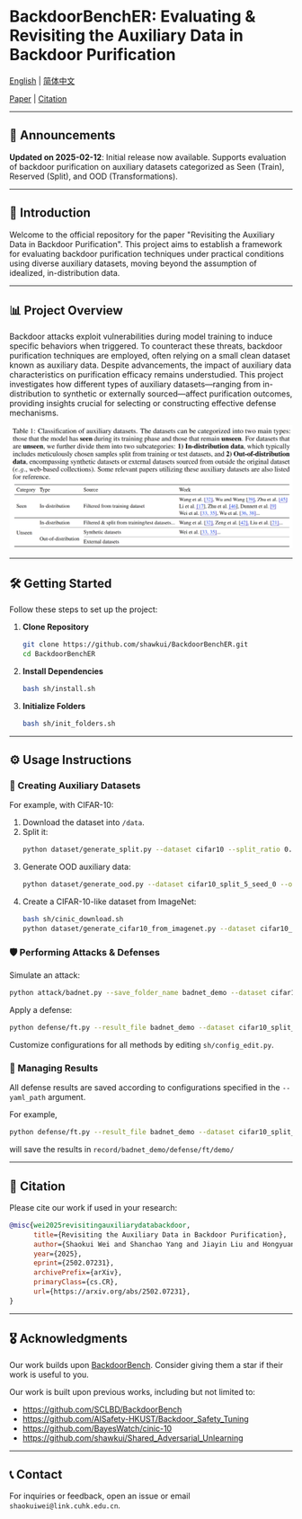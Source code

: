 # BackdoorBenchER: Evaluating & Revisiting the Auxiliary Data in Backdoor Purification

[English](./README.md) | [简体中文](./asset/README_cn.md)

[Paper](https://arxiv.org/abs/2502.07231) | [Citation](#citation)

---

## 📢 Announcements

**Updated on 2025-02-12**: Initial release now available. Supports evaluation of backdoor purification on auxiliary datasets categorized as Seen (Train), Reserved (Split), and OOD (Transformations).

---

## 📝 Introduction

Welcome to the official repository for the paper "Revisiting the Auxiliary Data in Backdoor Purification". This project aims to establish a framework for evaluating backdoor purification techniques under practical conditions using diverse auxiliary datasets, moving beyond the assumption of idealized, in-distribution data.

---

## 📊 Project Overview

Backdoor attacks exploit vulnerabilities during model training to induce specific behaviors when triggered. To counteract these threats, backdoor purification techniques are employed, often relying on a small clean dataset known as auxiliary data. Despite advancements, the impact of auxiliary data characteristics on purification efficacy remains understudied. This project investigates how different types of auxiliary datasets—ranging from in-distribution to synthetic or externally sourced—affect purification outcomes, providing insights crucial for selecting or constructing effective defense mechanisms.

![Overview](./asset/overview.png)

---

## 🛠️ Getting Started

Follow these steps to set up the project:

1. **Clone Repository**
    ```bash
    git clone https://github.com/shawkui/BackdoorBenchER.git
    cd BackdoorBenchER
    ```

2. **Install Dependencies**
    ```bash
    bash sh/install.sh
    ```

3. **Initialize Folders**
    ```bash
    bash sh/init_folders.sh
    ```

---

## ⚙️ Usage Instructions

### 🧪 Creating Auxiliary Datasets

For example, with CIFAR-10:

1. Download the dataset into `/data`.
2. Split it:
    ```bash
    python dataset/generate_split.py --dataset cifar10 --split_ratio 0.05 --random_seed 0
    ```
3. Generate OOD auxiliary data:
    ```bash
    python dataset/generate_ood.py --dataset cifar10_split_5_seed_0 --ood_type brightness
    ```
4. Create a CIFAR-10-like dataset from ImageNet:
    ```bash
    bash sh/cinic_download.sh
    python dataset/generate_cifar10_from_imagenet.py --dataset cifar10_split_5_seed_0 --ood_type imagenet
    ```


### 🛡️  Performing Attacks & Defenses
Simulate an attack:
```bash
python attack/badnet.py --save_folder_name badnet_demo --dataset cifar10_split_5_seed_0
```
Apply a defense:
```bash
python defense/ft.py --result_file badnet_demo --dataset cifar10_split_5_seed_0 --reserved_type reserved 
```

Customize configurations for all methods by editing `sh/config_edit.py`.

### 📄 Managing Results
All defense results are saved according to configurations specified in the `--yaml_path` argument.

For example, 

```bash
python defense/ft.py --result_file badnet_demo --dataset cifar10_split_5_seed_0 --reserved_type reserved --yaml_path ./config/defense/ft/demo.yaml
```
will save the results in ```record/badnet_demo/defense/ft/demo/ ```

---

## 📄 Citation

Please cite our work if used in your research:
```bibtex
@misc{wei2025revisitingauxiliarydatabackdoor,
      title={Revisiting the Auxiliary Data in Backdoor Purification}, 
      author={Shaokui Wei and Shanchao Yang and Jiayin Liu and Hongyuan Zha},
      year={2025},
      eprint={2502.07231},
      archivePrefix={arXiv},
      primaryClass={cs.CR},
      url={https://arxiv.org/abs/2502.07231}, 
}
```

---

## 🎖️ Acknowledgments

Our work builds upon [BackdoorBench](https://github.com/SCLBD/BackdoorBench). Consider giving them a star if their work is useful to you.

Our work is built upon previous works, including but not limited to:

* https://github.com/SCLBD/BackdoorBench
* https://github.com/AISafety-HKUST/Backdoor_Safety_Tuning
* https://github.com/BayesWatch/cinic-10
* https://github.com/shawkui/Shared_Adversarial_Unlearning

---

## 📞 Contact

For inquiries or feedback, open an issue or email `shaokuiwei@link.cuhk.edu.cn`.

